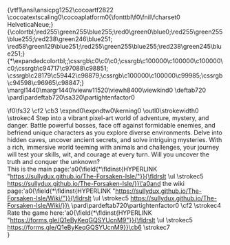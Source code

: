 {\rtf1\ansi\ansicpg1252\cocoartf2822
\cocoatextscaling0\cocoaplatform0{\fonttbl\f0\fnil\fcharset0 HelveticaNeue;}
{\colortbl;\red255\green255\blue255;\red0\green0\blue0;\red255\green255\blue255;\red238\green246\blue251;
\red58\green129\blue251;\red255\green255\blue255;\red238\green245\blue251;}
{\*\expandedcolortbl;;\cssrgb\c0\c0\c0;\cssrgb\c100000\c100000\c100000\c0;\cssrgb\c94717\c97088\c98851;
\cssrgb\c28179\c59442\c98879;\cssrgb\c100000\c100000\c99985;\cssrgb\c94598\c96965\c98847;}
\margl1440\margr1440\vieww11520\viewh8400\viewkind0
\deftab720
\pard\pardeftab720\sa320\partightenfactor0

\f0\fs32 \cf2 \cb3 \expnd0\expndtw0\kerning0
\outl0\strokewidth0 \strokec4 Step into a vibrant pixel-art world of adventure, mystery, and danger. Battle powerful bosses, face off against formidable enemies, and befriend unique characters as you explore diverse environments. Delve into hidden caves, uncover ancient secrets, and solve intriguing mysteries. With a rich, immersive world teeming with animals and challenges, your journey will test your skills, wit, and courage at every turn. Will you uncover the truth and conquer the unknown?\
This is the main page:\'a0{\field{\*\fldinst{HYPERLINK "https://sullydux.github.io/The-Forsaken-Isle/"}}{\fldrslt \ul \strokec5 https://sullydux.github.io/The-Forsaken-Isle/}}\'a0and the wiki page:\'a0{\field{\*\fldinst{HYPERLINK "https://sullydux.github.io/The-Forsaken-Isle/Wiki/"}}{\fldrslt \ul \strokec5 https://sullydux.github.io/The-Forsaken-Isle/Wiki/}}\
\pard\pardeftab720\partightenfactor0
\cf2 \strokec4 Rate the game here:\'a0{\field{\*\fldinst{HYPERLINK "https://forms.gle/Q1eByKeqGQSYUcnM9"}}{\fldrslt \ul \strokec5 https://forms.gle/Q1eByKeqGQSYUcnM9}}\cb6 \strokec7 \
}